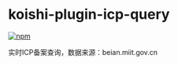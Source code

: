 # koishi-plugin-icp-query

[![npm](https://img.shields.io/npm/v/koishi-plugin-icp-query?style=flat-square)](https://www.npmjs.com/package/koishi-plugin-icp-query)

实时ICP备案查询，数据来源：beian.miit.gov.cn
